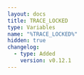 ```yaml
---
layout: docs
title: TRACE_LOCKED
type: Variables
name: "%TRACE_LOCKED%"
hidden: true
changelog:
  - type: Added
    version: v0.12.1
---
```


